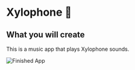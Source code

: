 # Xylophone 🎹


## What you will create

This is a music app that plays Xylophone sounds. 

![Finished App](https://github.com/londonappbrewery/Images/blob/master/xylophone-flutter.png)

